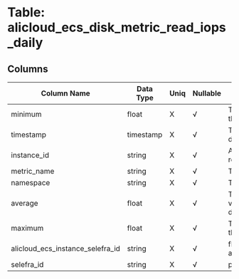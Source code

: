 # Table: alicloud_ecs_disk_metric_read_iops_daily

## Columns 

|  Column Name   |  Data Type  | Uniq | Nullable | Description | 
|  ----  | ----  | ----  | ----  | ---- | 
| minimum | float | X | √ | The minimum metric value for the data point. | 
| timestamp | timestamp | X | √ | The timestamp used for the data point. | 
| instance_id | string | X | √ | An unique identifier for the resource. | 
| metric_name | string | X | √ | The name of the metric. | 
| namespace | string | X | √ | The metric namespace. | 
| average | float | X | √ | The average of the metric values that correspond to the data point. | 
| maximum | float | X | √ | The maximum metric value for the data point. | 
| alicloud_ecs_instance_selefra_id | string | X | √ | fk to alicloud_ecs_instance.selefra_id | 
| selefra_id | string | X | √ | primary keys value md5 | 


